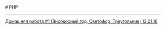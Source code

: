 ﻿﻿# PHP
<hr>
<a href="//github.com/itmo-it-group-305/andrey.elagin-php/tree/master/homework/1.12.01 (Високосный год, Светофор, Треугольник)">Домашняя работа #1 (Високосный год, Светофор, Треугольник) 13.01.16</a><br>
